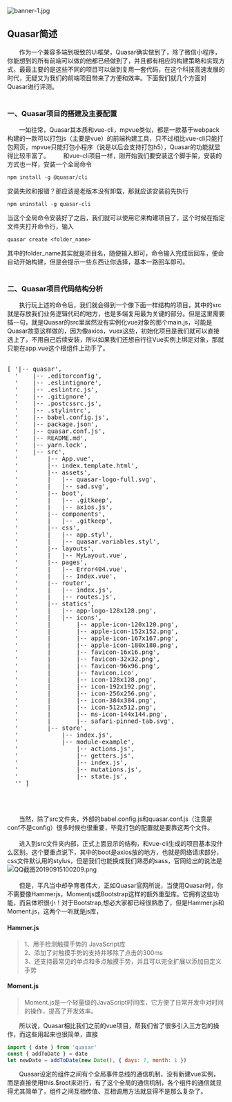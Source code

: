 ![banner-1.jpg](https://i.loli.net/2019/10/17/KRZr1YjuXhe2gJW.jpg)
## Quasar简述
&nbsp;&nbsp;&nbsp;&nbsp;&nbsp;&nbsp;&nbsp;作为一个兼容多端到极致的Ui框架，Quasar确实做到了，除了微信小程序，你能想到的所有前端可以做的他都已经做到了，并且都有相应的构建策略和实现方式，最最主要的是这些不同的项目可以做到复用一套代码，在这个科技高速发展的时代，无疑又为我们的前端项目带来了方便和效率。下面我们就几个方面对Quasar进行评测。
<br><br>
### 一、Quasar项目的搭建及主要配置
&nbsp;&nbsp;&nbsp;&nbsp;&nbsp;&nbsp;&nbsp;一如往常，Quasar其本质和vue-cli，mpvue类似，都是一款基于webpack构建的一款可以打包js（主要是vue）的前端构建工具，只不过相比vue-cli只能打包网页，mpvue只能打包小程序（说是以后会支持打包h5），Quasar的功能就显得比较丰富了。
&nbsp;&nbsp;&nbsp;&nbsp;&nbsp;&nbsp;&nbsp;和vue-cli项目一样，刚开始我们要安装这个脚手架，安装的方式也一样，安装一个全局命令
```
npm install -g @quasar/cli
```
安装失败和报错？那应该是老版本没有卸载，那就应该安装前先执行
```
npm uninstall -g quasar-cli
```
当这个全局命令安装好了之后，我们就可以使用它来构建项目了，这个时候在指定文件夹打开命令行，输入
```
quasar create <folder_name>
```
其中的folder_name其实就是项目名，随便输入即可，命令输入完成后回车，便会自动开始构建，但是会提示一些东西让你选择，基本一路回车即可。
<br><br>
### 二、Quasar项目代码结构分析
&nbsp;&nbsp;&nbsp;&nbsp;&nbsp;&nbsp;&nbsp;执行玩上述的命令后，我们就会得到一个像下面一样结构的项目，其中的src就是存放我们业务逻辑代码的地方，也是多端复用最为关键的部分。但是这里需要插一句，就是Quasar的src里居然没有实例化vue对象的那个main.js，可能是Quasar故意这样做的，因为像axios，vuex这些，初始化项目是我们就可以直接选上了，不用自己后续安装，所以如果我们还想自行往Vue实例上绑定对象，那就只能在app.vue这个根组件上动手了。
<br><br>
<pre>
[ '|-- quasar',
  '    |-- .editorconfig',
  '    |-- .eslintignore',
  '    |-- .eslintrc.js',
  '    |-- .gitignore',
  '    |-- .postcssrc.js',
  '    |-- .stylintrc',
  '    |-- babel.config.js',
  '    |-- package.json',
  '    |-- quasar.conf.js',
  '    |-- README.md',
  '    |-- yarn.lock',
  '    |-- src',
  '        |-- App.vue',
  '        |-- index.template.html',
  '        |-- assets',
  '        |   |-- quasar-logo-full.svg',
  '        |   |-- sad.svg',
  '        |-- boot',
  '        |   |-- .gitkeep',
  '        |   |-- axios.js',
  '        |-- components',
  '        |   |-- .gitkeep',
  '        |-- css',
  '        |   |-- app.styl',
  '        |   |-- quasar.variables.styl',
  '        |-- layouts',
  '        |   |-- MyLayout.vue',
  '        |-- pages',
  '        |   |-- Error404.vue',
  '        |   |-- Index.vue',
  '        |-- router',
  '        |   |-- index.js',
  '        |   |-- routes.js',
  '        |-- statics',
  '        |   |-- app-logo-128x128.png',
  '        |   |-- icons',
  '        |       |-- apple-icon-120x120.png',
  '        |       |-- apple-icon-152x152.png',
  '        |       |-- apple-icon-167x167.png',
  '        |       |-- apple-icon-180x180.png',
  '        |       |-- favicon-16x16.png',
  '        |       |-- favicon-32x32.png',
  '        |       |-- favicon-96x96.png',
  '        |       |-- favicon.ico',
  '        |       |-- icon-128x128.png',
  '        |       |-- icon-192x192.png',
  '        |       |-- icon-256x256.png',
  '        |       |-- icon-384x384.png',
  '        |       |-- icon-512x512.png',
  '        |       |-- ms-icon-144x144.png',
  '        |       |-- safari-pinned-tab.svg',
  '        |-- store',
  '            |-- index.js',
  '            |-- module-example',
  '                |-- actions.js',
  '                |-- getters.js',
  '                |-- index.js',
  '                |-- mutations.js',
  '                |-- state.js',
  '' ]
  </pre>
<br><br>
&nbsp;&nbsp;&nbsp;&nbsp;&nbsp;&nbsp;&nbsp;当然，除了src文件夹，外部的babel.config.js和quasar.conf.js（注意是conf不是config）很多时候也很重要，毕竟打包的配置就是要靠这两个文件。<br><br>
&nbsp;&nbsp;&nbsp;&nbsp;&nbsp;&nbsp;&nbsp;进入到src文件夹内部，正式上面显示的结构，和vue-cli生成的项目基本没什么区别。这个要重点说下，其中的boot是axios放的地方，也就是网络请求部分，css文件默认用的stylus，但是我们也能换成我们熟悉的sass，官网给出的说法是
![QQ截图20190915100209.png](https://user-gold-cdn.xitu.io/2019/9/15/16d32a8dfc092235?w=785&h=419&f=png&s=45270)
<br><br>
&nbsp;&nbsp;&nbsp;&nbsp;&nbsp;&nbsp;&nbsp;但是，平凡当中却孕育者伟大，正如Quasar官网所说，当使用Quasar时，你不需要像Hammerjs，Momentjs或Bootstrap这样的额外重型库。它拥有这些功能，而且体积很小！对于Bootstrap,想必大家都已经很熟悉了，但是Hammer.js和Moment.js，这两个一听就是js库，
#### Hammer.js
> 1、用于检测触摸手势的 JavaScript库<br>
> 2、添加了对触摸手势的支持并移除了点击的300ms<br>
> 3、还支持最常见的单点和多点触摸手势，并且可以完全扩展以添加自定义手势
#### Moment.js
> Moment.js是一个轻量级的JavaScript时间库，它方便了日常开发中对时间的操作，提高了开发效率。

&nbsp;&nbsp;&nbsp;&nbsp;&nbsp;&nbsp;&nbsp;所以说，Quasar相比我们之前的vue项目，帮我们省了很多引入三方包的操作，而这些用起来也很简单，直接
``` javascript
import { date } from 'quasar'
const { addToDate } = date
let newDate = addToDate(new Date(), { days: 7, month: 1 })
```
&nbsp;&nbsp;&nbsp;&nbsp;&nbsp;&nbsp;&nbsp;Quasar设定的组件之间有个全局事件总线的通信机制，没有新建vue实例，而是直接使用this.$root来进行，有了这个全局的通信机制，各个组件的通信就显得尤其简单了，组件之间互相传值、互相调用方法就显得不是那么复杂了。